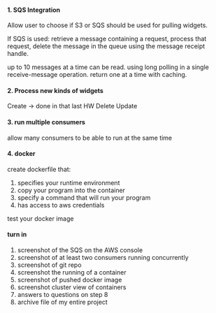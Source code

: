 #### 1. SQS Integration
Allow user to choose if S3 or SQS should be used for pulling widgets.

If SQS is used:
retrieve a message containing a request, process that request, 
delete the message in the queue using the message receipt handle. 

up to 10 messages at a time can be read. 
using long polling in a single receive-message operation.
return one at a time with caching.

#### 2. Process new kinds of widgets
Create -> done in that last HW
Delete
Update

#### 3. run multiple consumers
allow many consumers to be able to run at the same time


#### 4. docker
create dockerfile that: 
1. specifies your runtime environment 
2. copy your program into the container
3. specify a command that will run your program
4. has access to aws credentials

test your docker image 



#### turn in
1. screenshot of the SQS on the AWS console
2. screenshot of at least two consumers running concurrently
3. screenshot of git repo
4. screenshot the running of a container
5. screenshot of pushed docker image
6. screenshot cluster view of containers
7. answers to questions on step 8
8. archive file of my entire project

